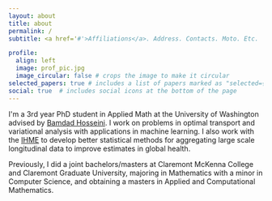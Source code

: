 ```yaml
---
layout: about
title: about
permalink: /
subtitle: <a href='#'>Affiliations</a>. Address. Contacts. Moto. Etc.

profile:
  align: left
  image: prof_pic.jpg
  image_circular: false # crops the image to make it circular
selected_papers: true # includes a list of papers marked as "selected={true}"
social: true  # includes social icons at the bottom of the page
---
```


I'm a 3rd year PhD student in Applied Math at the University of Washington advised by [Bamdad Hosseini](https://bamdadhosseini.org/). I work on problems in optimal transport and variational analysis with applications in machine learning. I also work with the [IHME](https://www.healthdata.org/) to develop better statistical methods for aggregating large scale longitudinal data to improve estimates in global health. 

Previously, I did a joint bachelors/masters at Claremont McKenna College and Claremont Graduate University, majoring in Mathematics with a minor in Computer Science, and obtaining a masters in Applied and Computational Mathematics. 